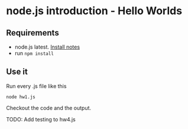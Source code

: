 node.js introduction - Hello Worlds
======

## Requirements

* node.js latest. [Install notes](https://github.com/UTN-FRD/node-dev-env)
* run `npm install`


## Use it

Run every .js file like this

`node hw1.js`


Checkout the code and the output.


TODO: Add testing to hw4.js